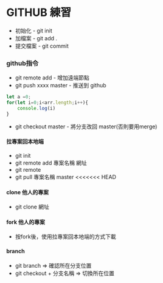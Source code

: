# GITHUB 練習
* 初始化 - git init  
* 加檔案 - git add .  
* 提交檔案 - git commit  
### github指令  
* git remote add - 增加遠端節點  
* git push xxxx master - 推送到 github  

```javascript
let a =0;
for(let i=0;i<arr.length;i++){
    console.log(i)
}
```  
* git checkout master - 將分支改回 master(否則要用merge)  

#### 拉專案回本地端
* git init  
* git remote add 專案名稱 網址  
* git remote  
* git pull 專案名稱 master
<<<<<<< HEAD

#### clone 他人的專案  
*  git clone 網址

#### fork 他人的專案  
*  按fork後，使用拉專案回本地端的方式下載

#### branch
* git branch => 確認所在分支位置  
* git checkout + 分支名稱 => 切換所在位置


